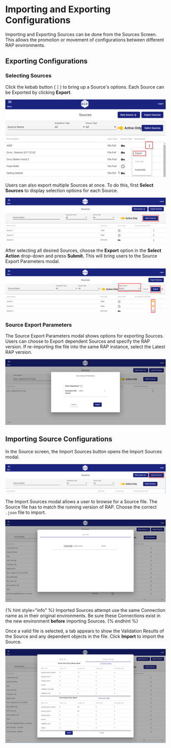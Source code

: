 # Importing and Exporting Configurations

Importing and Exporting Sources can be done from the Sources Screen. This allows the promotion or movement of configurations between different RAP environments.

## Exporting Configurations

### Selecting Sources

Click the kebab button \(**⋮**\) to bring up a Source's options. Each Source can be Exported by clicking **Export**.

![Source Drop-Down and Export Button](../../.gitbook/assets/image%20%28175%29.png)

Users can also export multiple Sources at once. To do this, first **Select Sources** to display selection options for each Source.

![Select Sources](../../.gitbook/assets/image%20%28190%29.png)

After selecting all desired Sources, choose the **Export** option in the **Select Action** drop-down and press **Submit.** This will bring users to the Source Export Parameters modal.

![Export Multiple Selected Sources](../../.gitbook/assets/image%20%28218%29.png)

### Source Export Parameters

The Source Export Parameters modal shows options for exporting Sources. Users can choose to Export dependent Sources and specify the RAP version. If re-importing the file into the same RAP instance, select the Latest RAP version.

![Source Export Parameters Modal](../../.gitbook/assets/image%20%28205%29.png)

## Importing Source Configurations

In the Source screen, the Import Sources button opens the Import Sources modal.

![Import Sources Button](../../.gitbook/assets/image%20%28201%29.png)

The Import Sources modal allows a user to browse for a Source file. The Source file has to match the running version of RAP. Choose the correct `.json` file to import.

![Import Sources Modal](../../.gitbook/assets/image%20%2875%29.png)

{% hint style="info" %}
Imported Sources attempt use the same Connection name as in their original environments. Be sure these Connections exist in the new environment **before** importing Sources.
{% endhint %}

Once a valid file is selected, a tab appears to show the Validation Results of the Source and any dependent objects in the file. Click **Import** to import the Source.

![Import Sources - Validation Results](../../.gitbook/assets/image%20%28123%29.png)

